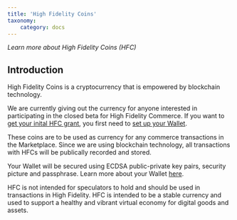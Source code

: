 ```yaml
---
title: 'High Fidelity Coins'
taxonomy:
	category: docs
---
```


*Learn more about High Fidelity Coins (HFC)*

## Introduction

High Fidelity Coins is a cryptocurrency that is empowered by blockchain technology.

We are currently giving out the currency for anyone interested in participating in the closed beta for High Fidelity Commerce. If you want to [get your inital HFC grant](/high-fidelity-commerce/basics/hfc/get-hfc), you first need to [set up your Wallet](../../marketplace/wallet-setup).

These coins are to be used as currency for any commerce transactions in the Marketplace. Since we are using blockchain technology, all transactions with HFCs will be publically recorded and stored. 

Your Wallet will be secured using ECDSA public-private key pairs, security picture and passphrase. Learn more about your Wallet [here](../../marketplace/wallet-setup). 

HFC is not intended for speculators to hold and should be used in transactions in High Fidelity. HFC is intended to be a stable currency and used to support a healthy and vibrant virtual economy for digital goods and assets.







